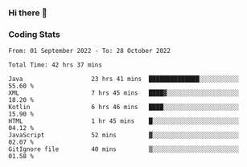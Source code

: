 ### Hi there 👋

<!--
**Girrafeec/girrafeec** is a ✨ _special_ ✨ repository because its `README.md` (this file) appears on your GitHub profile.

Here are some ideas to get you started:

- 🔭 I’m currently working on ...
- 🌱 I’m currently learning ...
- 👯 I’m looking to collaborate on ...
- 🤔 I’m looking for help with ...
- 💬 Ask me about ...
- 📫 How to reach me: ...
- 😄 Pronouns: ...
- ⚡ Fun fact: ...
-->

### Coding Stats
<!--START_SECTION:waka-->

```text
From: 01 September 2022 - To: 28 October 2022

Total Time: 42 hrs 37 mins

Java                   23 hrs 41 mins  ██████████████░░░░░░░░░░░   55.60 %
XML                    7 hrs 45 mins   ████▓░░░░░░░░░░░░░░░░░░░░   18.20 %
Kotlin                 6 hrs 46 mins   ████░░░░░░░░░░░░░░░░░░░░░   15.90 %
HTML                   1 hr 45 mins    █░░░░░░░░░░░░░░░░░░░░░░░░   04.12 %
JavaScript             52 mins         ▓░░░░░░░░░░░░░░░░░░░░░░░░   02.07 %
GitIgnore file         40 mins         ▒░░░░░░░░░░░░░░░░░░░░░░░░   01.58 %
```

<!--END_SECTION:waka-->
